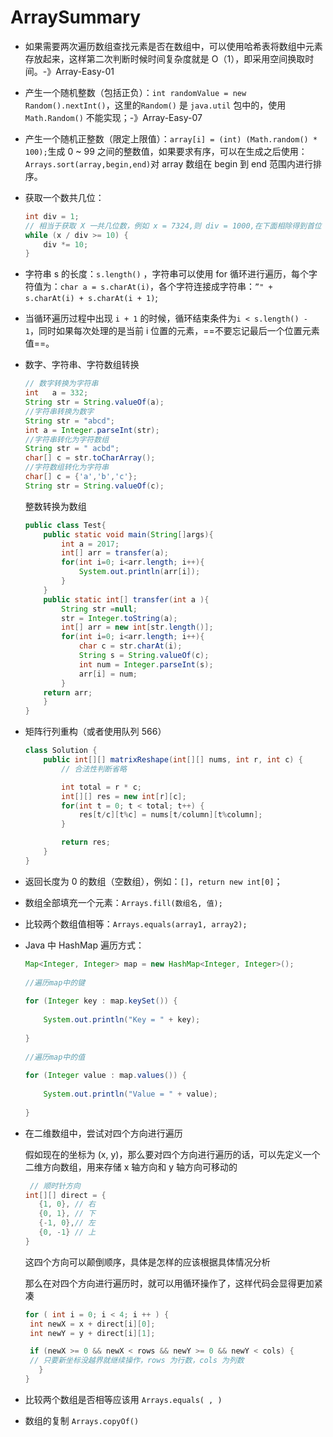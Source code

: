 # ArraySummary

- 如果需要两次遍历数组查找元素是否在数组中，可以使用哈希表将数组中元素存放起来，这样第二次判断时候时间复杂度就是 O（1），即采用空间换取时间。-》Array-Easy-01

- 产生一个随机整数（包括正负）：`int randomValue = new Random().nextInt()`，这里的`Random()` 是 `java.util` 包中的，使用 `Math.Random()` 不能实现；-》Array-Easy-07

- 产生一个随机正整数（限定上限值）：`array[i] = (int) (Math.random() * 100);`生成 0 ~ 99 之间的整数值，如果要求有序，可以在生成之后使用：`Arrays.sort(array,begin,end)`对 array 数组在 begin 到 end 范围内进行排序。

- 获取一个数共几位：

    ```java
    int div = 1;
    // 相当于获取 X 一共几位数，例如 x = 7324,则 div = 1000,在下面相除得到首位 7
    while (x / div >= 10) {
        div *= 10;
    }
    ```

- 字符串 s 的长度：`s.length()` ，字符串可以使用 for 循环进行遍历，每个字符值为：`char a = s.charAt(i)`，各个字符连接成字符串：`”" + s.charAt(i) + s.charAt(i + 1)`;

- 当循环遍历过程中出现 `i + 1` 的时候，循环结束条件为`i < s.length() - 1`，同时如果每次处理的是当前 i 位置的元素，==不要忘记最后一个位置元素值==。

- 数字、字符串、字符数组转换

    ```java
    // 数字转换为字符串
    int   a = 332;
    String str = String.valueOf(a);
    //字符串转换为数字
    String str = "abcd";
    int a = Integer.parseInt(str);
    //字符串转化为字符数组
    String str = " acbd";
    char[] c = str.toCharArray();
    //字符数组转化为字符串
    char[] c = {'a','b','c'};
    String str = String.valueOf(c);
    
    ```

    整数转换为数组

    ```java
    public class Test{
        public static void main(String[]args){
            int a = 2017;
            int[] arr = transfer(a);
            for(int i=0; i<arr.length; i++){
                System.out.println(arr[i]);
            }
        }
        public static int[] transfer(int a ){
            String str =null;
            str = Integer.toString(a);
            int[] arr = new int[str.length()];
            for(int i=0; i<arr.length; i++){
                char c = str.charAt(i);
                String s = String.valueOf(c);
                int num = Integer.parseInt(s);
                arr[i] = num;
            }
        return arr;
        }
    }
    ```

- 矩阵行列重构（或者使用队列 566）

    ```java
    class Solution {
        public int[][] matrixReshape(int[][] nums, int r, int c) {
            // 合法性判断省略
    
            int total = r * c;
            int[][] res = new int[r][c];
            for(int t = 0; t < total; t++) {
                res[t/c][t%c] = nums[t/column][t%column];
            }
    
            return res;
        }
    }
    
    ```

    

- 返回长度为 0 的数组（空数组），例如：`[]`，`return new int[0]`；

- 数组全部填充一个元素：`Arrays.fill(数组名, 值);`

- 比较两个数组值相等：`Arrays.equals(array1, array2);`

- Java 中 HashMap 遍历方式：

    ```java
    Map<Integer, Integer> map = new HashMap<Integer, Integer>();
     
    //遍历map中的键
     
    for (Integer key : map.keySet()) {
     
        System.out.println("Key = " + key);
     
    }
     
    //遍历map中的值
     
    for (Integer value : map.values()) {
     
        System.out.println("Value = " + value);
     
    }
    ```


- 在二维数组中，尝试对四个方向进行遍历

    假如现在的坐标为 (x, y)，那么要对四个方向进行遍历的话，可以先定义一个二维方向数组，用来存储 x 轴方向和 y 轴方向可移动的

    ```java
     // 顺时针方向
    int[][] direct = {
       {1, 0}, // 右
       {0, 1}, // 下
       {-1, 0},// 左
       {0, -1} // 上
    }
    
    ```

    这四个方向可以颠倒顺序，具体是怎样的应该根据具体情况分析

    那么在对四个方向进行遍历时，就可以用循环操作了，这样代码会显得更加紧凑

    ```java
    for ( int i = 0; i < 4; i ++ ) {
     int newX = x + direct[i][0];
     int newY = y + direct[i][1];
    
     if (newX >= 0 && newX < rows && newY >= 0 && newY < cols) {
     // 只要新坐标没越界就继续操作，rows 为行数，cols 为列数
       }
    }
    ```

- 比较两个数组是否相等应该用 `Arrays.equals( , )`
- 数组的复制 `Arrays.copyOf()`